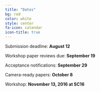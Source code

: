 ```yaml
---
title: "Dates"
bg: red
color: white
style: center
fa-icon: calendar
icon-title: true
---
```


Submission deadline: **August 12**

Workshop paper reviews due: **September 19**

Acceptance notifications: **September 29**

Camera-ready papers: **October 8**

Workshop: **November 13, 2016 at SC16**
